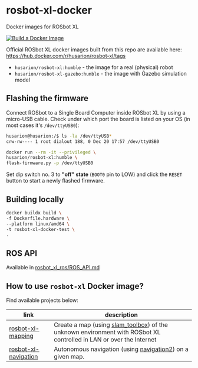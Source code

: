 # rosbot-xl-docker

Docker images for ROSbot XL

[![Build a Docker Image](https://github.com/husarion/rosbot-xl-docker/actions/workflows/build_push.yaml/badge.svg)](https://github.com/husarion/rosbot-xl-docker/actions/workflows/build_push.yaml)

Official ROSbot XL docker images built from this repo are available here: https://hub.docker.com/r/husarion/rosbot-xl/tags

- `husarion/rosbot-xl:humble` - the image for a real (physical) robot
- `husarion/rosbot-xl-gazebo:humble` - the image with Gazebo simulation model

## Flashing the firmware

Connect ROSbot to a Single Board Computer inside ROSbot XL by using a micro-USB cable. Check under which port the board is listed on your OS (in most cases it's `/dev/ttyUSB0`):

```bash
husarion@husarion:/$ ls -la /dev/ttyUSB*
crw-rw---- 1 root dialout 188, 0 Dec 20 17:57 /dev/ttyUSB0
```

```bash
docker run --rm -it --privileged \
husarion/rosbot-xl:humble \
flash-firmware.py -p /dev/ttyUSB0
```

Set dip switch no. 3 to **"off" state**  (`BOOT0` pin to LOW) and click the `RESET` button to start a newly flashed firmware.

## Building locally

```bash
docker buildx build \
-f Dockerfile.hardware \
--platform linux/amd64 \
-t rosbot-xl-docker-test \
.
```

## ROS API

Available in [rosbot_xl_ros/ROS_API.md](https://github.com/husarion/rosbot_xl_ros/blob/master/ROS_API.md)

## How to use `rosbot-xl` Docker image?

Find available projects below:

| link | description |
| - | - |
| [rosbot-xl-mapping](https://github.com/husarion/rosbot-xl-mapping) | Create a map (using [slam_toolbox](https://github.com/SteveMacenski/slam_toolbox)) of the unknown environment with ROSbot XL controlled in LAN or over the Internet |
| [rosbot-xl-navigation](https://github.com/husarion/rosbot-xl-navigation) | Autonomous navigation (using [navigation2](https://github.com/ros-planning/navigation2)) on a given map.  |
